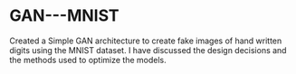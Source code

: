 # GAN---MNIST
Created a Simple GAN architecture to create fake images of hand written digits using the MNIST dataset. I have discussed the design decisions and the methods used to optimize the models. 
